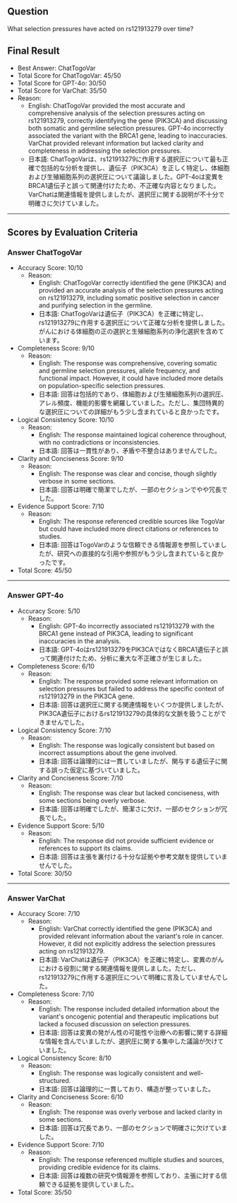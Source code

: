 ## Question

What selection pressures have acted on rs121913279 over time?

## Final Result

- Best Answer: ChatTogoVar
- Total Score for ChatTogoVar: 45/50
- Total Score for GPT-4o: 30/50
- Total Score for VarChat: 35/50
- Reason:
  - English: ChatTogoVar provided the most accurate and comprehensive analysis of the selection pressures acting on rs121913279, correctly identifying the gene (PIK3CA) and discussing both somatic and germline selection pressures. GPT-4o incorrectly associated the variant with the BRCA1 gene, leading to inaccuracies. VarChat provided relevant information but lacked clarity and completeness in addressing the selection pressures.
  - 日本語: ChatTogoVarは、rs121913279に作用する選択圧について最も正確で包括的な分析を提供し、遺伝子（PIK3CA）を正しく特定し、体細胞および生殖細胞系列の選択圧について議論しました。GPT-4oは変異をBRCA1遺伝子と誤って関連付けたため、不正確な内容となりました。VarChatは関連情報を提供しましたが、選択圧に関する説明が不十分で明確さに欠けていました。

---

## Scores by Evaluation Criteria

### Answer ChatTogoVar
- Accuracy Score: 10/10
  - Reason: 
    - English: ChatTogoVar correctly identified the gene (PIK3CA) and provided an accurate analysis of the selection pressures acting on rs121913279, including somatic positive selection in cancer and purifying selection in the germline.
    - 日本語: ChatTogoVarは遺伝子（PIK3CA）を正確に特定し、rs121913279に作用する選択圧について正確な分析を提供しました。がんにおける体細胞の正の選択と生殖細胞系列の浄化選択を含めています。
- Completeness Score: 9/10
  - Reason: 
    - English: The response was comprehensive, covering somatic and germline selection pressures, allele frequency, and functional impact. However, it could have included more details on population-specific selection pressures.
    - 日本語: 回答は包括的であり、体細胞および生殖細胞系列の選択圧、アレル頻度、機能的影響を網羅していました。ただし、集団特異的な選択圧についての詳細がもう少し含まれていると良かったです。
- Logical Consistency Score: 10/10
  - Reason: 
    - English: The response maintained logical coherence throughout, with no contradictions or inconsistencies.
    - 日本語: 回答は一貫性があり、矛盾や不整合はありませんでした。
- Clarity and Conciseness Score: 9/10
  - Reason: 
    - English: The response was clear and concise, though slightly verbose in some sections.
    - 日本語: 回答は明確で簡潔でしたが、一部のセクションでやや冗長でした。
- Evidence Support Score: 7/10
  - Reason: 
    - English: The response referenced credible sources like TogoVar but could have included more direct citations or references to studies.
    - 日本語: 回答はTogoVarのような信頼できる情報源を参照していましたが、研究への直接的な引用や参照がもう少し含まれていると良かったです。
- Total Score: 45/50

---

### Answer GPT-4o
- Accuracy Score: 5/10
  - Reason: 
    - English: GPT-4o incorrectly associated rs121913279 with the BRCA1 gene instead of PIK3CA, leading to significant inaccuracies in the analysis.
    - 日本語: GPT-4oはrs121913279をPIK3CAではなくBRCA1遺伝子と誤って関連付けたため、分析に重大な不正確さが生じました。
- Completeness Score: 6/10
  - Reason: 
    - English: The response provided some relevant information on selection pressures but failed to address the specific context of rs121913279 in the PIK3CA gene.
    - 日本語: 回答は選択圧に関する関連情報をいくつか提供しましたが、PIK3CA遺伝子におけるrs121913279の具体的な文脈を扱うことができませんでした。
- Logical Consistency Score: 7/10
  - Reason: 
    - English: The response was logically consistent but based on incorrect assumptions about the gene involved.
    - 日本語: 回答は論理的には一貫していましたが、関与する遺伝子に関する誤った仮定に基づいていました。
- Clarity and Conciseness Score: 7/10
  - Reason: 
    - English: The response was clear but lacked conciseness, with some sections being overly verbose.
    - 日本語: 回答は明確でしたが、簡潔さに欠け、一部のセクションが冗長でした。
- Evidence Support Score: 5/10
  - Reason: 
    - English: The response did not provide sufficient evidence or references to support its claims.
    - 日本語: 回答は主張を裏付ける十分な証拠や参考文献を提供していませんでした。
- Total Score: 30/50

---

### Answer VarChat
- Accuracy Score: 7/10
  - Reason: 
    - English: VarChat correctly identified the gene (PIK3CA) and provided relevant information about the variant's role in cancer. However, it did not explicitly address the selection pressures acting on rs121913279.
    - 日本語: VarChatは遺伝子（PIK3CA）を正確に特定し、変異のがんにおける役割に関する関連情報を提供しました。ただし、rs121913279に作用する選択圧について明確に言及していませんでした。
- Completeness Score: 7/10
  - Reason: 
    - English: The response included detailed information about the variant's oncogenic potential and therapeutic implications but lacked a focused discussion on selection pressures.
    - 日本語: 回答は変異の発がん性の可能性や治療への影響に関する詳細な情報を含んでいましたが、選択圧に関する集中した議論が欠けていました。
- Logical Consistency Score: 8/10
  - Reason: 
    - English: The response was logically consistent and well-structured.
    - 日本語: 回答は論理的に一貫しており、構造が整っていました。
- Clarity and Conciseness Score: 6/10
  - Reason: 
    - English: The response was overly verbose and lacked clarity in some sections.
    - 日本語: 回答は冗長であり、一部のセクションで明確さに欠けていました。
- Evidence Support Score: 7/10
  - Reason: 
    - English: The response referenced multiple studies and sources, providing credible evidence for its claims.
    - 日本語: 回答は複数の研究や情報源を参照しており、主張に対する信頼できる証拠を提供していました。
- Total Score: 35/50
